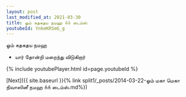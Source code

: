 ```yaml
---
layout: post
last_modified_at: 2021-03-30
title: ஓம் கதகதய நமஹ ௧௧ டைம்ஸ்
youtubeId: YnkmKRSmG_g
---
```

 
 
 ஓம் கதகதய நமஹ  
 
 -  யார் தோன்றி மறைந்து விடுகிறார் 
 
  
 
  
 
 
 
 
 
 


{% include youtubePlayer.html id=page.youtubeId %}
 
[Next]({{ site.baseurl }}{% link  split1/_posts/2014-03-22-ஓம் மகா மெகா நிவாஸினீ நமஹ ௧௧ டைம்ஸ்.md%})
 
